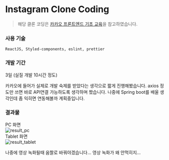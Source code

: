 # Instagram Clone Coding  

> 해당 클론 코딩은 [카카오 프론트엔드 기초 교육](https://tech.kakao.com/2023/03/27/2023-new-krew-onboarding-fe/)을 참고하였습니다.  

### 사용 기술  
```ReactJS, Styled-components, eslint, prettier```  

### 개발 기간
3일 (실질 개발 10시간 정도)  

카카오에 들어가 실제로 개발 숙제를 받았다는 생각으로 짧게 진행해봤습니다. axios 정도만 쓰면 바로 API연결 가능하도록 생각하며 짰습니다. 나중에 Spring boot를 배울 생각인데 좀 익히면 연동해볼까 계획중입니다.  

### 결과물  
PC 화면  
![result_pc](./md_img/result_pc.gif)  
Tablet 화면  
![result_tablet](./md_img//result_tablet.gif)  

나중에 영상 녹화될때 움짤로 바꿔야겠습니다... 영상 녹화가 왜 안먹히지...